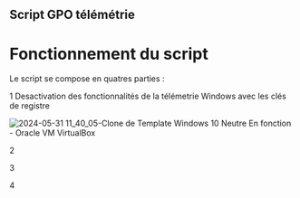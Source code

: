 ## Script GPO télémétrie

# Fonctionnement du script

Le script se compose en quatres parties : 

1 Desactivation des fonctionnalités de la télémetrie Windows avec les clés de registre 

![2024-05-31 11_40_05-Clone de Template Windows 10 Neutre  En fonction  - Oracle VM VirtualBox](https://github.com/WildCodeSchool/TSSR-2402-P3-G1-BuildYourInfra-BillU/assets/161461625/07e45525-4a30-4d78-bb5a-588a6bc8541f)


2



3


4

